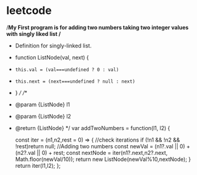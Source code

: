 # leetcode
/**My First program is for adding two numbers taking two integer values with singly liked list
/**
 * Definition for singly-linked list.
 * function ListNode(val, next) {
 *     this.val = (val===undefined ? 0 : val)
 *     this.next = (next===undefined ? null : next)
 * }
 */
/**
 * @param {ListNode} l1
 * @param {ListNode} l2
 * @return {ListNode}
 */
var addTwoNumbers = function(l1, l2) {
    
    const iter = (n1,n2,rest = 0) => {
        //check iterations
        if (!n1 && !n2 && !rest)return null;
        //Adding two numbers
        const newVal = (n1?.val || 0) + (n2?.val || 0) + rest;
        const nextNode = iter(n1?.next,n2?.next, Math.floor(newVal/10));
        return new ListNode(newVal%10,nextNode);
    }
    return iter(l1,l2);
};
